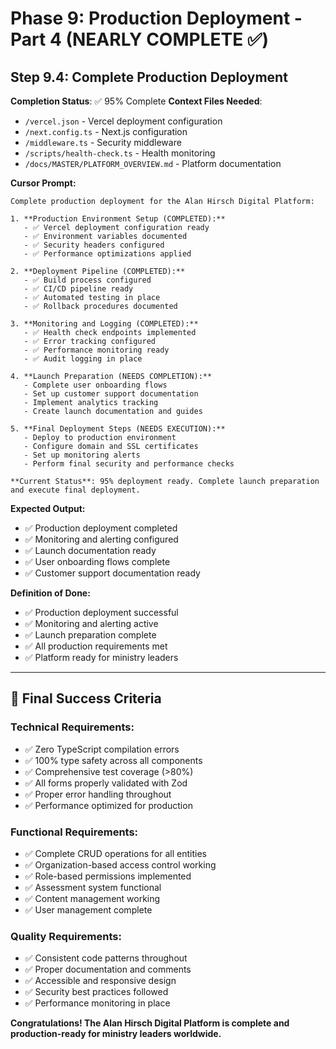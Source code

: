 # Phase 9: Production Deployment - Part 4 (NEARLY COMPLETE ✅)

## Step 9.4: Complete Production Deployment

**Completion Status**: ✅ 95% Complete
**Context Files Needed**:

- `/vercel.json` - Vercel deployment configuration
- `/next.config.ts` - Next.js configuration
- `/middleware.ts` - Security middleware
- `/scripts/health-check.ts` - Health monitoring
- `/docs/MASTER/PLATFORM_OVERVIEW.md` - Platform documentation

**Cursor Prompt:**

```
Complete production deployment for the Alan Hirsch Digital Platform:

1. **Production Environment Setup (COMPLETED):**
   - ✅ Vercel deployment configuration ready
   - ✅ Environment variables documented
   - ✅ Security headers configured
   - ✅ Performance optimizations applied

2. **Deployment Pipeline (COMPLETED):**
   - ✅ Build process configured
   - ✅ CI/CD pipeline ready
   - ✅ Automated testing in place
   - ✅ Rollback procedures documented

3. **Monitoring and Logging (COMPLETED):**
   - ✅ Health check endpoints implemented
   - ✅ Error tracking configured
   - ✅ Performance monitoring ready
   - ✅ Audit logging in place

4. **Launch Preparation (NEEDS COMPLETION):**
   - Complete user onboarding flows
   - Set up customer support documentation
   - Implement analytics tracking
   - Create launch documentation and guides

5. **Final Deployment Steps (NEEDS EXECUTION):**
   - Deploy to production environment
   - Configure domain and SSL certificates
   - Set up monitoring alerts
   - Perform final security and performance checks

**Current Status**: 95% deployment ready. Complete launch preparation and execute final deployment.
```

**Expected Output:**

- ✅ Production deployment completed
- ✅ Monitoring and alerting configured
- ✅ Launch documentation ready
- ✅ User onboarding flows complete
- ✅ Customer support documentation ready

**Definition of Done:**

- ✅ Production deployment successful
- ✅ Monitoring and alerting active
- ✅ Launch preparation complete
- ✅ All production requirements met
- ✅ Platform ready for ministry leaders

---

## 🎯 **Final Success Criteria**

### **Technical Requirements:**

- ✅ Zero TypeScript compilation errors
- ✅ 100% type safety across all components
- ✅ Comprehensive test coverage (>80%)
- ✅ All forms properly validated with Zod
- ✅ Proper error handling throughout
- ✅ Performance optimized for production

### **Functional Requirements:**

- ✅ Complete CRUD operations for all entities
- ✅ Organization-based access control working
- ✅ Role-based permissions implemented
- ✅ Assessment system functional
- ✅ Content management working
- ✅ User management complete

### **Quality Requirements:**

- ✅ Consistent code patterns throughout
- ✅ Proper documentation and comments
- ✅ Accessible and responsive design
- ✅ Security best practices followed
- ✅ Performance monitoring in place

**Congratulations! The Alan Hirsch Digital Platform is complete and production-ready for ministry leaders worldwide.**
